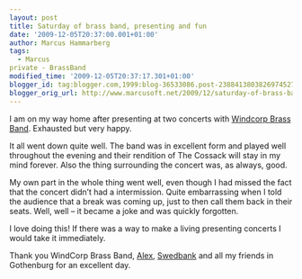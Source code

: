 ```yaml
---
layout: post
title: Saturday of brass band, presenting and fun
date: '2009-12-05T20:37:00.001+01:00'
author: Marcus Hammarberg
tags:
  - Marcus
private - BrassBand
modified_time: '2009-12-05T20:37:17.301+01:00'
blogger_id: tag:blogger.com,1999:blog-36533086.post-2388413803826974527
blogger_orig_url: http://www.marcusoft.net/2009/12/saturday-of-brass-band-presenting-and.html
---
```



I am on my way home after presenting at two concerts with
<a href="http://www.windcorpbrassband.se/" target="_blank">Windcorp
Brass Band</a>. Exhausted but very happy.

It all went down quite well. The band was in excellent form and played
well throughout the evening and their rendition of The Cossack will stay
in my mind forever. Also the thing surrounding the concert was, as
always, good.

My own part in the whole thing went well, even though I had missed the
fact that the concert didn’t had a intermission. Quite embarrassing when
I told the audience that a break was coming up, just to then call them
back in their seats. Well, well – it became a joke and was quickly
forgotten.

I love doing this! If there was a way to make a living presenting
concerts I would take it immediately.

Thank you WindCorp Brass Band,
<a href="http://sv.wikipedia.org/wiki/Alexander_Hanson"
target="_blank">Alex</a>,
<a href="http://www.swedbank.se" target="_blank">Swedbank</a> and all my
friends in Gothenburg for an excellent day.
